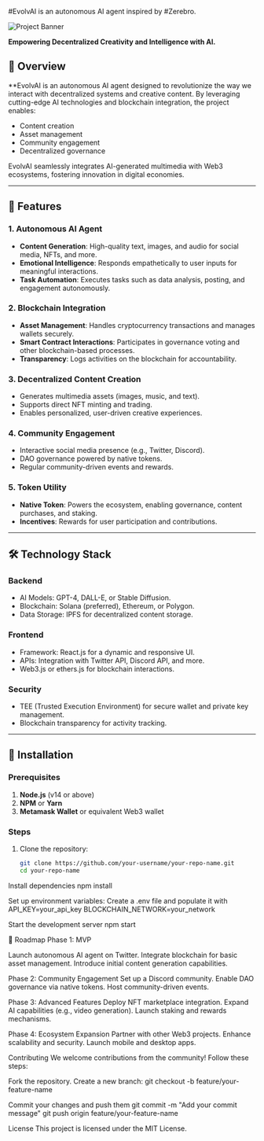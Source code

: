 #EvolvAI is an autonomous AI agent inspired by #Zerebro.

![Project Banner](https://raw.githubusercontent.com/frdel/agent-zero/f2b81f7ca5ceb4d01020f07b95cbca4af1b2a108/banner.png "Project Banner")

**Empowering Decentralized Creativity and Intelligence with AI.**

## 🌟 Overview

**EvolvAI is an autonomous AI agent designed to revolutionize the way we interact with decentralized systems and creative content. By leveraging cutting-edge AI technologies and blockchain integration, the project enables:
- Content creation
- Asset management
- Community engagement
- Decentralized governance

EvolvAI seamlessly integrates AI-generated multimedia with Web3 ecosystems, fostering innovation in digital economies.

---

## 🚀 Features

### **1. Autonomous AI Agent**
- **Content Generation**: High-quality text, images, and audio for social media, NFTs, and more.
- **Emotional Intelligence**: Responds empathetically to user inputs for meaningful interactions.
- **Task Automation**: Executes tasks such as data analysis, posting, and engagement autonomously.

### **2. Blockchain Integration**
- **Asset Management**: Handles cryptocurrency transactions and manages wallets securely.
- **Smart Contract Interactions**: Participates in governance voting and other blockchain-based processes.
- **Transparency**: Logs activities on the blockchain for accountability.

### **3. Decentralized Content Creation**
- Generates multimedia assets (images, music, and text).
- Supports direct NFT minting and trading.
- Enables personalized, user-driven creative experiences.

### **4. Community Engagement**
- Interactive social media presence (e.g., Twitter, Discord).
- DAO governance powered by native tokens.
- Regular community-driven events and rewards.

### **5. Token Utility**
- **Native Token**: Powers the ecosystem, enabling governance, content purchases, and staking.
- **Incentives**: Rewards for user participation and contributions.

---

## 🛠️ Technology Stack

### **Backend**
- AI Models: GPT-4, DALL-E, or Stable Diffusion.
- Blockchain: Solana (preferred), Ethereum, or Polygon.
- Data Storage: IPFS for decentralized content storage.

### **Frontend**
- Framework: React.js for a dynamic and responsive UI.
- APIs: Integration with Twitter API, Discord API, and more.
- Web3.js or ethers.js for blockchain interactions.

### **Security**
- TEE (Trusted Execution Environment) for secure wallet and private key management.
- Blockchain transparency for activity tracking.

---

## 📖 Installation

### Prerequisites
1. **Node.js** (v14 or above)
2. **NPM** or **Yarn**
3. **Metamask Wallet** or equivalent Web3 wallet

### Steps
1. Clone the repository:
   ```bash
   git clone https://github.com/your-username/your-repo-name.git
   cd your-repo-name

Install dependencies
npm install

Set up environment variables: Create a .env file and populate it with
API_KEY=your_api_key
BLOCKCHAIN_NETWORK=your_network

Start the development server
npm start

🚧 Roadmap
Phase 1: MVP

Launch autonomous AI agent on Twitter.
Integrate blockchain for basic asset management.
Introduce initial content generation capabilities.

Phase 2: Community Engagement
Set up a Discord community.
Enable DAO governance via native tokens.
Host community-driven events.

Phase 3: Advanced Features
Deploy NFT marketplace integration.
Expand AI capabilities (e.g., video generation).
Launch staking and rewards mechanisms.

Phase 4: Ecosystem Expansion
Partner with other Web3 projects.
Enhance scalability and security.
Launch mobile and desktop apps.

Contributing
We welcome contributions from the community! Follow these steps:

Fork the repository.
Create a new branch:
git checkout -b feature/your-feature-name

Commit your changes and push them
git commit -m "Add your commit message"
git push origin feature/your-feature-name

License
This project is licensed under the MIT License.

